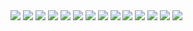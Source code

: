 <img src="./public/srceenshots/1.png">
<img src="./public/srceenshots/2.png">
<img src="./public/srceenshots/3.png">
<img src="./public/srceenshots/4.png">
<img src="./public/srceenshots/5.png">
<img src="./public/srceenshots/6.png">
<img src="./public/srceenshots/7.png">
<img src="./public/srceenshots/8.png">
<img src="./public/srceenshots/9.png">
<img src="./public/srceenshots/10.png">
<img src="./public/srceenshots/11.png">
<img src="./public/srceenshots/12.png">
<img src="./public/srceenshots/13.png">
<img src="./public/srceenshots/14.png">

